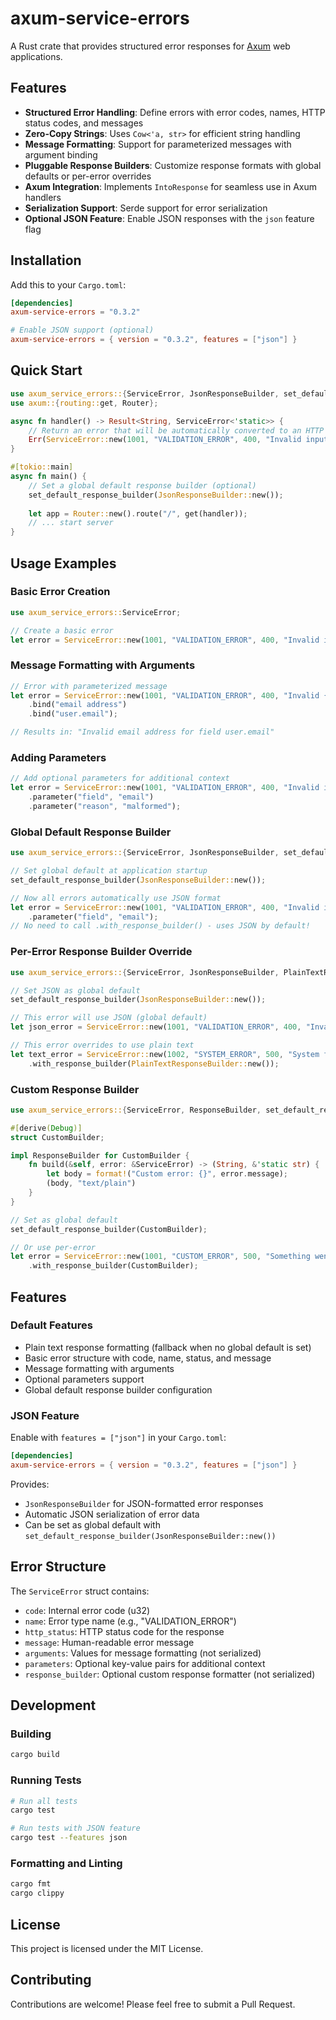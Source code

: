 # axum-service-errors

A Rust crate that provides structured error responses for [Axum](https://github.com/tokio-rs/axum) web applications.

## Features

- **Structured Error Handling**: Define errors with error codes, names, HTTP status codes, and messages
- **Zero-Copy Strings**: Uses `Cow<'a, str>` for efficient string handling
- **Message Formatting**: Support for parameterized messages with argument binding
- **Pluggable Response Builders**: Customize response formats with global defaults or per-error overrides
- **Axum Integration**: Implements `IntoResponse` for seamless use in Axum handlers
- **Serialization Support**: Serde support for error serialization
- **Optional JSON Feature**: Enable JSON responses with the `json` feature flag

## Installation

Add this to your `Cargo.toml`:

```toml
[dependencies]
axum-service-errors = "0.3.2"

# Enable JSON support (optional)
axum-service-errors = { version = "0.3.2", features = ["json"] }
```

## Quick Start

```rust
use axum_service_errors::{ServiceError, JsonResponseBuilder, set_default_response_builder};
use axum::{routing::get, Router};

async fn handler() -> Result<String, ServiceError<'static>> {
    // Return an error that will be automatically converted to an HTTP response
    Err(ServiceError::new(1001, "VALIDATION_ERROR", 400, "Invalid input provided"))
}

#[tokio::main]
async fn main() {
    // Set a global default response builder (optional)
    set_default_response_builder(JsonResponseBuilder::new());
    
    let app = Router::new().route("/", get(handler));
    // ... start server
}
```

## Usage Examples

### Basic Error Creation

```rust
use axum_service_errors::ServiceError;

// Create a basic error
let error = ServiceError::new(1001, "VALIDATION_ERROR", 400, "Invalid input");
```

### Message Formatting with Arguments

```rust
// Error with parameterized message
let error = ServiceError::new(1001, "VALIDATION_ERROR", 400, "Invalid {0} for field {1}")
    .bind("email address")
    .bind("user.email");

// Results in: "Invalid email address for field user.email"
```

### Adding Parameters

```rust
// Add optional parameters for additional context
let error = ServiceError::new(1001, "VALIDATION_ERROR", 400, "Invalid input")
    .parameter("field", "email")
    .parameter("reason", "malformed");
```

### Global Default Response Builder

```rust
use axum_service_errors::{ServiceError, JsonResponseBuilder, set_default_response_builder};

// Set global default at application startup
set_default_response_builder(JsonResponseBuilder::new());

// Now all errors automatically use JSON format
let error = ServiceError::new(1001, "VALIDATION_ERROR", 400, "Invalid input")
    .parameter("field", "email");
// No need to call .with_response_builder() - uses JSON by default!
```

### Per-Error Response Builder Override

```rust
use axum_service_errors::{ServiceError, JsonResponseBuilder, PlainTextResponseBuilder};

// Set JSON as global default
set_default_response_builder(JsonResponseBuilder::new());

// This error will use JSON (global default)
let json_error = ServiceError::new(1001, "VALIDATION_ERROR", 400, "Invalid input");

// This error overrides to use plain text
let text_error = ServiceError::new(1002, "SYSTEM_ERROR", 500, "System failure")
    .with_response_builder(PlainTextResponseBuilder::new());
```

### Custom Response Builder

```rust
use axum_service_errors::{ServiceError, ResponseBuilder, set_default_response_builder};

#[derive(Debug)]
struct CustomBuilder;

impl ResponseBuilder for CustomBuilder {
    fn build(&self, error: &ServiceError) -> (String, &'static str) {
        let body = format!("Custom error: {}", error.message);
        (body, "text/plain")
    }
}

// Set as global default
set_default_response_builder(CustomBuilder);

// Or use per-error
let error = ServiceError::new(1001, "CUSTOM_ERROR", 500, "Something went wrong")
    .with_response_builder(CustomBuilder);
```

## Features

### Default Features

- Plain text response formatting (fallback when no global default is set)
- Basic error structure with code, name, status, and message
- Message formatting with arguments
- Optional parameters support
- Global default response builder configuration

### JSON Feature

Enable with `features = ["json"]` in your `Cargo.toml`:

```toml
[dependencies]
axum-service-errors = { version = "0.3.2", features = ["json"] }
```

Provides:
- `JsonResponseBuilder` for JSON-formatted error responses
- Automatic JSON serialization of error data
- Can be set as global default with `set_default_response_builder(JsonResponseBuilder::new())`

## Error Structure

The `ServiceError` struct contains:

- `code`: Internal error code (u32)
- `name`: Error type name (e.g., "VALIDATION_ERROR")
- `http_status`: HTTP status code for the response
- `message`: Human-readable error message
- `arguments`: Values for message formatting (not serialized)
- `parameters`: Optional key-value pairs for additional context
- `response_builder`: Optional custom response formatter (not serialized)

## Development

### Building

```bash
cargo build
```

### Running Tests

```bash
# Run all tests
cargo test

# Run tests with JSON feature
cargo test --features json
```

### Formatting and Linting

```bash
cargo fmt
cargo clippy
```

## License

This project is licensed under the MIT License.

## Contributing

Contributions are welcome! Please feel free to submit a Pull Request.

